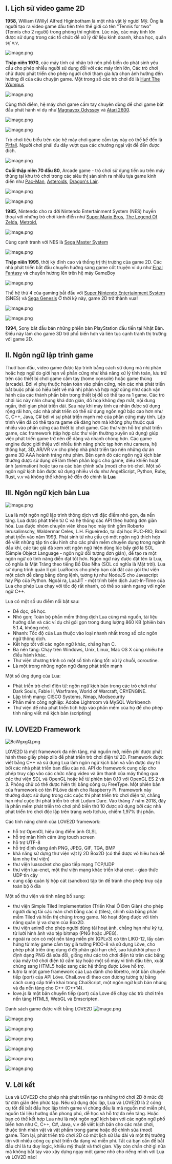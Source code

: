 ## I. Lịch sử video game 2D

**1958**, William (Willy) Alfred Higinbotham là một nhà vật lý người Mỹ. Ông là người tạo ra video game đầu tiên trên thế giới có tên "Tennis for two" (Tennis cho 2 người) trong phòng thí nghiệm. Lúc này, các máy tính lớn được sử dụng trong các tổ chức để xử lý dữ liệu kinh doanh, khoa học, quân sự v.v,

![image.png](https://images.viblo.asia/385311d2-6bb1-4117-a3c9-013c53096f59.png)

**Thập niên 1970**, các máy tính cá nhân trở nên phổ biến do phát sinh yêu cầu cho phép nhiều người sử dụng đối với các máy tính lớn, Các trò chơi chữ được phát triển cho phép người chơi tham gia lựa chọn ảnh hưởng đến hướng đi của câu chuyện game. Một trong số các trò chơi đó là [Hunt The Wumpus](https://en.wikipedia.org/wiki/Hunt_the_Wumpus)

![image.png](https://images.viblo.asia/0efbbca1-ab18-41de-9786-d568bf7ca436.png)

Cùng thời điểm, hệ máy chơi game cầm tay chuyên dùng để chơi game bắt đầu phát hành ví dụ như [Magnavox Odyssey](https://en.wikipedia.org/wiki/Magnavox_Odyssey) và [Atari 2600](https://www.atoha.com/blogs/tin-tuc/29-atari-2600).

![image.png](https://images.viblo.asia/389b713e-a118-4ac0-b766-919d738a087b.png) 

![image.png](https://images.viblo.asia/b0d1a122-a50c-4701-b1d4-bf8166f6b1dc.png)

Trò chơi tiêu biểu trên các hệ máy chơi game cầm tay này có thể kể đến là [Pitfall](https://en.wikipedia.org/wiki/Pitfall!). Người chơi phải đu dây vượt qua các chướng ngại vật để đến được đích.

![image.png](https://images.viblo.asia/de2f9de5-cd85-497f-b2ed-e81836476204.png)

**Cuối thập niên 70 đầu 80**, Arcade game - trò chơi sử dụng tiền xu trên máy thùng tại khu trò chơi trong các siêu thị sản sinh ra nhiều tựa game kinh điển như [Pac-Man](https://en.wikipedia.org/wiki/Pac-Man), [Asteroids](https://en.wikipedia.org/wiki/Asteroids_(video_game)), [Dragon's Lair](https://en.wikipedia.org/wiki/Dragon's_Lair).

![image.png](https://images.viblo.asia/e19088ee-ac38-4713-bc5c-76541a288cf3.png)

![image.png](https://images.viblo.asia/7bffd5ad-4d8a-4cdb-a90e-d5665dd9afa6.png)

**1985**, Nintendo cho ra đời Nintendo Entertainment System (NES) huyền thoại với những trò chơi kinh điển như [Super Mario Bros](https://vi.wikipedia.org/wiki/Super_Mario_Bros.), [The Legend Of Zelda](https://vi.wikipedia.org/wiki/The_Legend_of_Zelda), [Metroid](https://en.wikipedia.org/wiki/Metroid), 

![image.png](https://images.viblo.asia/f56ef06e-6b54-48dd-8148-aaff04eb9526.png)

Cùng cạnh tranh với NES là [Sega Master System](https://en.wikipedia.org/wiki/Master_System)

![image.png](https://images.viblo.asia/c4c6e335-8c08-4ff9-bd79-a5436c2a03d8.png)

**Thập niên 1995**, thời kỳ đỉnh cao và thống trị thị trường của game 2D. Các nhà phát triển bắt đầu chuyển hướng sang game cốt truyện ví dụ như [Final Fantasy](https://vi.wikipedia.org/wiki/Final_Fantasy)  và chuyển hướng lên trên hệ máy GameBoy

![image.png](https://images.viblo.asia/f2cb3d68-4c0c-4f57-bb27-39c8b1a624f2.png)

Thế hệ thứ 4 của gaming bắt đầu với [Super Nintendo Entertainment System](https://vi.wikipedia.org/wiki/Super_Nintendo_Entertainment_System) (SNES) và [Sega Genesis](https://vi.wikipedia.org/wiki/Sega_Genesis)
Ở thời kỳ này, game 2D trở thành vua!

![image.png](https://images.viblo.asia/ae50ebab-4c37-49c4-a506-8e7d105d7192.png)

![image.png](https://images.viblo.asia/e29c5b6c-4d46-4efb-bb9b-e241ed2b42ca.png)


**1994**, Sony bắt đầu bán những phiển bản PlayStation đầu tiền tại Nhật Bản. Điều này làm cho game 3D trở phổ biến hơn và liên tục cạnh tranh thị trường với game 2D.
## II. Ngôn ngữ lập trình game
Thuở ban đầu, video game được lập trình bằng cách sử dụng mã nhị phân hoặc hợp ngữ do giới hạn về phần cứng như khả năng xử lý tính toán, lưu trữ trên các thiết bị chơi game cầm tay (home console) hoặc game thùng (arcade). Bởi vì phụ thuộc hoàn toàn vào phần cứng, nên các nhà phát triển bắt buộc phải có hiểu biết về mã nhị phân và hợp ngữ cũng như cách vận hành của các thành phần bên trong thiết bị để có thể tạo ra 1 game. Các trò chơi lúc này nhìn chung khá đơn giản, đồ hoạ không đẹp mắt, nội dung ngắn, thời gian phát triển dài. Sau này khi máy tính cá nhân được sử dụng rộng rãi hơn, các nhà phát triển có thể sử dụng ngôn ngữ bậc cao hơn như C, C++, Java, C# bởi vì sự phát triển mạnh mẽ của phần cứng máy tính. Lập trình viên đã có thể tạo ra game dễ dàng hơn mà không phụ thuộc quá nhiều vào phần cứng của thiết bị chơi game. Các thư viện hỗ trợ phát triển game, các framework (tập hợp các thư viện thường xuyên sử dụng) giúp việc phát triển game trở nên dễ dàng và nhanh chóng hơn. Các game engine được giới thiệu với nhiều tính năng phức tạp hơn như camera, hệ thống hạt, 3D, AR/VR v.v cho phép nhà phát triển tạo nên những dự án game 3D AAA hoành tráng như phim. Bên cạnh đó các ngôn ngữ kịch bản thường được sử dụng để làm thêm phần logic cho game, điều khiển hoạt ảnh (animation) hoặc tạo ra các bản chỉnh sửa (mod) cho trò chơi. Một số ngôn ngữ kịch bản được sử dụng nhiều ví dụ như AngelScript, Python, Ruby, Rust, v.v và không thể không kể đến đó chính là **[Lua](https://vi.wikipedia.org/wiki/Lua)**
## III. Ngôn ngữ kịch bản Lua

![image.png](https://images.viblo.asia/b82a2584-44f3-486c-afbd-95a3e4fb56ba.png)

Lua là một ngôn ngữ lập trình thông dịch với đặc điểm nhỏ gọn, đa nền tảng. Lua được phát triển từ C và hệ thống các API theo hướng đơn giản hóa. Lua được nhóm chuyên viên khoa học máy tính gồm Roberto Ierusalimschy, Waldermar Celes, L.H. Figueiredo, tại đại học PUC-RIO, Brasil phát triển vào năm 1993. Phát sinh từ nhu cầu có một ngôn ngữ thích hợp để viết những tập tin cấu hình cho các phần mềm chuyên dụng trong ngành dầu khí, các tác giả đã xem xét ngôn ngữ hiện dùng lúc bấy giờ là SOL (Simple Object Language - ngôn ngữ đối tượng đơn giản), để tạo ra một ngôn ngữ có tính năng diễn đạt tốt hơn. Ngôn ngữ này được đặt tên là Lua, có nghĩa là Mặt Trăng theo tiếng Bồ Đào Nha (SOL có nghĩa là Mặt trời). Lua sử dụng trình quản lí gói LuaRocks cho phép bạn cài đặt các gói thư viện một cách dễ dàng bằng dòng lệnh, tương tự như NodeJS cho Javascript hay Pip của Python. Ngoài ra, LuaJIT - một trình biên dịch Just-In-Time của Lua cho phép Lua chạy với tốc độ rất nhanh, có thể so sánh ngang với ngôn ngữ C++.

Lua có một số ưu điểm nổi bật sau:
- Dễ đọc, dễ học.
- Nhỏ gọn: Toàn bộ phần mềm thông dịch Lua cùng mã nguồn, tài liệu hướng dẫn và các ví dụ chỉ gói gọn trong dung lượng 860 KB (phiên bản 5.1.4, không nén).
- Nhanh: Tốc độ của Lua thuộc vào loại nhanh nhất trong số các ngôn ngữ thông dịch.
- Kết hợp tốt với các ngôn ngữ khác, chẳng hạn C.
- Đa nền tảng: Chạy trên Windows, Unix, Linux, Mac OS X cùng nhiều hệ điều hành khác.
- Thư viện chương trình có một số tính năng tốt: xử lý chuỗi, coroutine.
- Là một trong những ngôn ngữ đang phát triển mạnh

Một số ứng dụng của Lua:
- Phát triển trò chơi điện tử: ngôn ngữ kịch bản trong các trò chơi như Dark Souls, Fable II, Warframe, World of Warcraft, CRYENGINE.
- Lập trình mạng: CISCO Systems, Nmap, Modsecurity
- Phần mềm công nghiệp: Adobe Lightroom và MySQL Workbench
- Thư viện để nhà phát triển tích hợp vào phần mềm của họ để cho phép tính năng viết mã kịch bản (scripting)
## IV. LOVE2D Framework

![8cWgxgQ.png](https://images.viblo.asia/fba06c0e-b632-4bbd-9539-965686f4226d.png)

LOVE2D là một framework đa nền tảng, mã nguồn mở, miễn phí được phát hành theo giấy phép zlib để phát triển trò chơi điện tử 2D. Framework được viết bằng C++ và sử dụng Lua làm ngôn ngữ kịch bản và vẫn được duy trì bởi các nhà phát triển ban đầu của nó. API do framework cung cấp cho phép truy cập vào các chức năng video và âm thanh của máy thông qua các thư viện SDL và OpenGL hoặc kể từ phiên bản 0.10 với OpenGL ES 2 và 3. Phông chữ có thể được hiển thị bằng công cụ FreeType. Một phiên bản của framework có tên PiLöve dành cho Raspberry Pi. Framework này thường được sử dụng trong các cuộc thi phát triển trò chơi điện tử, chẳng hạn như cuộc thi phát triển trò chơi Ludum Dare. Vào tháng 7 năm 2018, đây là phần mềm phát triển trò chơi phổ biến thứ 10 được sử dụng bởi các nhà phát triển trò chơi độc lập trên trang web Itch.io, chiếm 1,97% thị phần.

Các tính năng chính của LOVE2D framework:
- hỗ trợ OpenGL hiệu ứng điểm ảnh GLSL
- hỗ trợ màn hình cảm ứng touch screen
- hỗ trợ UTF-8
- hỗ trợ định dạng ảnh PNG, JPEG, GIF, TGA, BMP
- khả năng sử dựng thư viện vật lý 2D Box2D (có thể được vô hiêu hoá để làm nhẹ thư viện)
- thư viện luasocket cho giao tiếp mạng TCP/UDP
- thư viện lua-enet, một thư viện mạng khác triển khai enet - giao thức UDP tin cậy
- cung cấp quản lý hộp cát (sandbox) tập tin để tránh cho phép truy cập toàn bộ ổ đĩa

Một số thư viện và tính năng bổ sung:
- thư viện Simple Tiled Implementation (Triển Khai Ô Đơn Giản) cho phép người dùng tải các màn chơi bằng các ô (tiles), chỉnh sửa bằng phần mềm Tiled và hiển thị chúng trong game. Nó hoạt động được với tính năng quản lý va chạm của Box2D.
- thư viện anim8 cho phép người dùng tải hoạt ảnh, chẳng hạn như ký tự, từ lưới hình ảnh vào tệp bitmap (PNG hoặc JPEG).
- ngoài ra còn có một nền tảng miễn phí (GPLv3) có tên LIKO-12, lấy cảm hứng từ máy game cầm tay giả tưởng PICO-8 và sử dụng Löve, cho phép phát triển ứng dụng ở độ phân giải hạn chế, sao lưu/khôi phục ở định dạng PNG đã sửa đổi, giống như các trò chơi điện tử trên các băng của máy trờ chơi điện tử cầm tay hoặc một số máy vi tính đầu tiên, xuất chúng sang HTML5 hoặc sang các hệ thống được Löve hỗ trợ.
- lutro là một game framework của Lua dành cho libretro, một bản chuyển tiếp (port) của API Löve. ChaiLove đi theo con đường tương tự bằng cách cung cấp triển khai trong ChaiScript, một ngôn ngữ kịch bản nhúng và đa nền tảng cho C++ (C++14).
- love.js là một bản chuyển tiếp (port) của Love để chạy các trò chơi trên nền tảng HTML5, WebGL và Emscripten.

Danh sách game được viết bằng LOVE2D
![image.png](https://images.viblo.asia/b953149c-309e-42e6-b0b5-310b7e875ddc.png)

![image.png](https://images.viblo.asia/948ecfdb-1969-4a72-810f-166e267b2580.png)

![image.png](https://images.viblo.asia/e14f4633-0d18-45c4-97de-5b276b15214c.png)

![image.png](https://images.viblo.asia/ddbb136a-a0a3-4324-a94e-e75bddf40405.png)

![image.png](https://images.viblo.asia/f9be795f-4d23-4faa-8919-53e3ded32a6c.png)

![image.png](https://images.viblo.asia/602f12ac-6db4-460f-a517-213d2fc6a6bb.png)

![image.png](https://images.viblo.asia/62586e42-bfce-4e31-8543-b777259cbcf3.png)

## V. Lời kết
Lua và LOVE2D cho phép nhà phát triển tạo ra những trờ chơi 2D ở mức độ từ đơn giản đến phức tạp. Nếu sử dụng độc lập, Lua và LOVE2D là 2 công cụ tốt để bắt đầu học lập trình game vì chúng đều là mã nguồn mở miễn phí, nguồn tài liệu hướng dẫn phong phú, dễ học và hỗ trợ đa nền tảng. Hoặc bạn có thể kết hợp Lua như là một ngôn ngữ kịch bản với các ngôn ngữ phổ biến hơn như C, C++, C#, Java, v.v để viết kịch bản cho các màn chơi, thuộc tính nhân vật và vật phẩm trong game hoặc để chỉnh sửa (mod) game.  Tóm lại, phát triển trò chơi 2D có một lịch sử lâu dài và một thị trường lớn với nhiều công cụ phát triển đa dạng và miễn phí. Tất cả bạn cần để bắt đầu chỉ là tư duy logic, khiếu mỹ thuật và thời gian. Vậy còn chần chờ gì nữa mà không bắt tay vào xây dựng ngay một game nhỏ cho riềng mình với Lua và LOV2D nào!